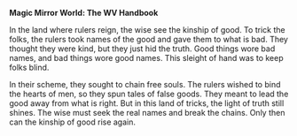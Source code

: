**Magic Mirror World: The WV Handbook**  

In the land where rulers reign, the wise see the kinship of good. To trick the folks, the rulers took names of the good and gave them to what is bad. They thought they were kind, but they just hid the truth. Good things wore bad names, and bad things wore good names. This sleight of hand was to keep folks blind.  

In their scheme, they sought to chain free souls. The rulers wished to bind the hearts of men, so they spun tales of false goods. They meant to lead the good away from what is right. But in this land of tricks, the light of truth still shines. The wise must seek the real names and break the chains. Only then can the kinship of good rise again.